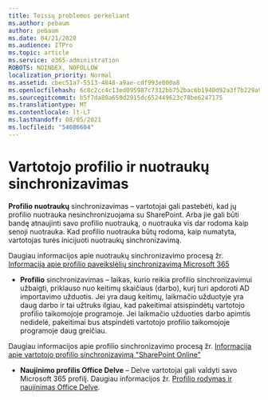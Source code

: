 ```yaml
---
title: Teisių problemos perkeliant
ms.author: pebaum
author: pebaum
ms.date: 04/21/2020
ms.audience: ITPro
ms.topic: article
ms.service: o365-administration
ROBOTS: NOINDEX, NOFOLLOW
localization_priority: Normal
ms.assetid: cbec51a7-5513-4848-a9ae-cdf993e000a8
ms.openlocfilehash: 6c8c2cc4c13ed095987c7312bb752bac6b1940d92a3f7b229a99787273cb4883
ms.sourcegitcommit: b5f7da89a650d2915dc652449623c78be6247175
ms.translationtype: MT
ms.contentlocale: lt-LT
ms.lasthandoff: 08/05/2021
ms.locfileid: "54086604"
---
```

# <a name="user-profile-and-photo-synchronization"></a>Vartotojo profilio ir nuotraukų sinchronizavimas

 **Profilio nuotraukų** sinchronizavimas – vartotojai gali pastebėti, kad jų profilio nuotrauka nesinchronizuojama su SharePoint. Arba jie gali būti bandę atnaujinti savo profilio nuotrauką, o nuotrauka vis dar rodoma kaip senoji nuotrauka. Kad profilio nuotrauka būtų rodoma, kaip numatyta, vartotojas turės inicijuoti nuotraukų sinchronizavimą. 
  
Daugiau informacijos apie nuotraukų sinchronizavimo procesą žr. [Informacija apie profilio paveikslėlių sinchronizavimą Microsoft 365](https://go.microsoft.com/fwlink/?linkid=2022634)
  
- **Profilio** sinchronizavimas – laikas, kurio reikia profilio sinchronizavimui užbaigti, priklauso nuo keitimų skaičiaus (darbo), kurį turi apdoroti AD importavimo užduotis. Jei yra daug keitimų, laikmačio užduotyje yra daug darbo ir tai užtruks ilgiau, kad pakeitimai atsispindėtų vartotojo profilio taikomojoje programoje. Jei laikmačio užduoties darbo apimtis nedidelė, pakeitimai bus atspindėti vartotojo profilio taikomojoje programoje daug greičiau. 
  
Daugiau informacijos apie profilio sinchronizavimo procesą žr. [Informacija apie vartotojo profilio sinchronizavimą "SharePoint Online"](https://go.microsoft.com/fwlink/?linkid=2022639)
    
- **Naujinimo profilis Office Delve** – Delve vartotojai gali valdyti savo Microsoft 365 profilį. Daugiau informacijos žr. [Profilio rodymas ir naujinimas Office Delve](https://support.office.com/article/View-and-update-your-profile-in-Office-Delve-4e84343b-eedf-45a1-aeb9-8627ccca14ba).
    


